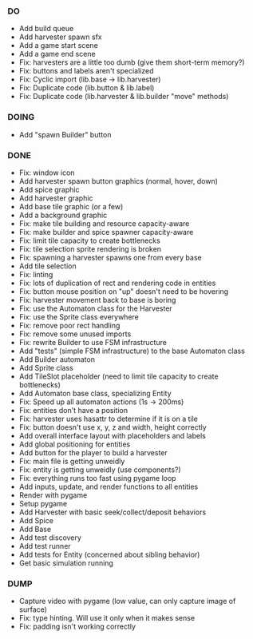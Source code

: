 ### DO
- Add build queue
- Add harvester spawn sfx
- Add a game start scene
- Add a game end scene
- Fix: harvesters are a little too dumb (give them short-term memory?)
- Fix: buttons and labels aren't specialized
- Fix: Cyclic import (lib.base -> lib.harvester)
- Fix: Duplicate code (lib.button & lib.label)
- Fix: Duplicate code (lib.harvester & lib.builder "move" methods)


### DOING
- Add "spawn Builder" button


### DONE
- Fix: window icon
- Add harvester spawn button graphics (normal, hover, down)
- Add spice graphic
- Add harvester graphic
- Add base tile graphic (or a few)
- Add a background graphic
- Fix: make tile building and resource capacity-aware
- Fix: make builder and spice spawner capacity-aware
- Fix: limit tile capacity to create bottlenecks
- Fix: tile selection sprite rendering is broken
- Fix: spawning a harvester spawns one from every base
- Add tile selection
- Fix: linting
- Fix: lots of duplication of rect and rendering code in entities
- Fix: button mouse position on "up" doesn't need to be hovering
- Fix: harvester movement back to base is boring
- Fix: use the Automaton class for the Harvester
- Fix: use the Sprite class everywhere
- Fix: remove poor rect handling
- Fix: remove some unused imports
- Fix: rewrite Builder to use FSM infrastructure
- Add "tests" (simple FSM infrastructure) to the base Automaton class
- Add Builder automaton
- Add Sprite class
- Add TileSlot placeholder (need to limit tile capacity to create bottlenecks)
- Add Automaton base class, specializing Entity
- Fix: Speed up all automaton actions (1s -> 200ms)
- Fix: entities don't have a position
- Fix: harvester uses hasattr to determine if it is on a tile
- Fix: button doesn't use x, y, z and width, height correctly
- Add overall interface layout with placeholders and labels
- Add global positioning for entities
- Add button for the player to build a harvester
- Fix: main file is getting unweidly
- Fix: entity is getting unweidly (use components?)
- Fix: everything runs too fast using pygame loop
- Add inputs, update, and render functions to all entities
- Render with pygame
- Setup pygame
- Add Harvester with basic seek/collect/deposit behaviors
- Add Spice
- Add Base
- Add test discovery
- Add test runner
- Add tests for Entity (concerned about sibling behavior)
- Get basic simulation running 


### DUMP
- Capture video with pygame (low value, can only capture image of surface)
- Fix: type hinting. Will use it only when it makes sense
- Fix: padding isn't working correctly
